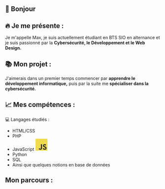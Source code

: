 ## 👋 Bonjour 
## 🔥 Je me présente :
  Je m'appelle Max, je suis actuellement étudiant en BTS SIO en alternance et je suis passionné par la **Cybersécurité, le Développement et le Web Design.**
## 📚 Mon projet :
  J'aimerais dans un premier temps commencer par **apprendre le développement informatique,** puis par la suite me **spécialiser dans la cybersécurité.**
## 📈 Mes compétences :
  💻 Langages étudiés :
  - HTML/CSS
  - PHP
  - JavaScript <img src="https://github.com/devicons/devicon/blob/master/icons/javascript/javascript-original.svg" title="JavaScript" alt="JavaScript" width="40" height="40"/>&nbsp;
  - Python
  - SQL
  - Ainsi que quelques notions en base de données
## Mon parcours :


<!--
**MaxTribouillard/MaxTribouillard** is a ✨ _special_ ✨ repository because its `README.md` (this file) appears on your GitHub profile.

Here are some ideas to get you started:

- 🔭 I’m currently working on ...
- 🌱 I’m currently learning ...
- 👯 I’m looking to collaborate on ...
- 🤔 I’m looking for help with ...
- 💬 Ask me about ...
- 📫 How to reach me: ...
- 😄 Pronouns: ...
- ⚡ Fun fact: ...
-->
